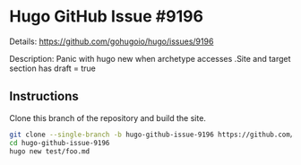 # Hugo GitHub Issue #9196

Details: <https://github.com/gohugoio/hugo/issues/9196>

Description: Panic with hugo new when archetype accesses .Site and target section has draft = true

## Instructions

Clone this branch of the repository and build the site.

```bash
git clone --single-branch -b hugo-github-issue-9196 https://github.com/jmooring/hugo-testing hugo-github-issue-9196
cd hugo-github-issue-9196
hugo new test/foo.md
```
